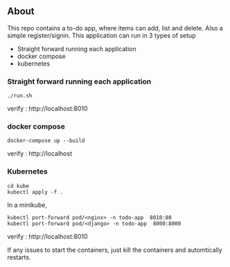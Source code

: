 ## About
This repo contains a to-do app, where items can add, list and delete. Also a simple register/signin. This application can run in 3 types of setup

- Straight forward running each application
- docker compose
- kubernetes

### Straight forward running each application

```
./run.sh
```

verify : http://localhost:8010

### docker compose

```
docker-compose up --build
```

verify : http://localhost


### Kubernetes

```
cd kube
kubectl apply -f .
```

In a minikube, 

```
kubectl port-forward pod/<nginx> -n todo-app  8010:80
kubectl port-forward pod/<django> -n todo-app  8000:8000
```
verify : http://localhost:8010


If any issues to start the containers, just kill the containers and automtically restarts.
